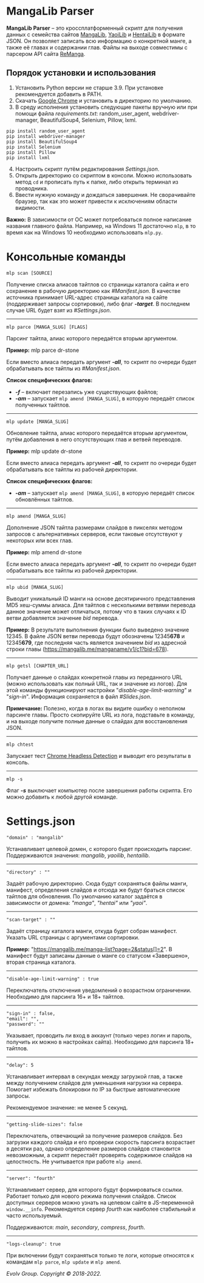 # MangaLib Parser
**MangaLib Parser** – это кроссплатформенный скрипт для получения данных с семейства сайтов [MangaLib](https://mangalib.me/), [YaoiLib](https://yaoilib.me/) и [HentaiLib](https://hentailib.me/) в формате JSON. Он позволяет записать всю информацию о конкретной манге, а также её главах и содержании глав. Файлы на выходе совместимы с парсером API сайта [ReManga](https://remanga.org/).
## Порядок установки и использования
1. Установить Python версии не старше 3.9. При установке рекомендуется добавить в PATH.
2. Скачать [Google Chrome](https://www.google.by/intl/ru/chrome/) и установить в директорию по умолчанию.
3. В среду исполнения установить следующие пакеты вручную или при помощи файла _requirements.txt_: random_user_agent, webdriver-manager, BeautifulSoup4, Selenium, Pillow, lxml.
```
pip install random_user_agent
pip install webdriver-manager
pip install BeautifulSoup4
pip install Selenium
pip install Pillow
pip install lxml
```
4. Настроить скрипт путём редактирования *Settings.json*.
5. Открыть директорию со скриптом в консоли. Можно использовать метод `cd` и прописать путь к папке, либо открыть терминал из проводника.
6. Ввести нужную команду и дождаться завершения. Не сворачивайте браузер, так как это может привести к исключениям области видимости.

**Важно:** В зависимости от ОС может потребоваться полное написание названия главного файла. Например, на Windows 11 достаточно `mlp`, в то время как на Windows 10 необходимо использовать `mlp.py`.
# Консольные команды
```
mlp scan [SOURCE]
```
Получение списка алиасов тайтлов со страницы каталога сайта и его сохранение в рабочую директорию как _#Manifest.json_. В качестве источника принимает URL-адрес страницы каталога на сайте (поддерживает запросы сортировки), либо флаг _**-target**_. В последнем случае URL будет взят из _#Settings.json_.
____
```
mlp parce [MANGA_SLUG] [FLAGS]
```
Парсинг тайтла, алиас которого передаётся вторым аргументом.

**Пример:** mlp parce dr-stone

Если вместо алиаса передать аргумент _**-all**_, то скрипт по очереди будет обрабатывать все тайтлы из *#Manifest.json*. 

**Список специфических флагов:**
* _**-f**_ – включает перезапись уже существующих файлов;
* _**-am**_ – запускает `mlp amend [MANGA_SLUG]`, в которую передаёт список полученных тайтлов.
____
```
mlp update [MANGA_SLUG]
```
Обновление тайтла, алиас которого передаётся вторым аргументом, путём добавления в него отсутствующих глав и ветвей переводов.

**Пример:** mlp update dr-stone

Если вместо алиаса передать аргумент _**-all**_, то скрипт по очереди будет обрабатывать все тайтлы из рабочей директории.

**Список специфических флагов:**
* _**-am**_ – запускает `mlp amend [MANGA_SLUG]`, в которую передаёт список обновлённых тайтлов.
____
```
mlp amend [MANGA_SLUG]
```
Дополнение JSON тайтла размерами слайдов в пикселях методом запросов с альтернативных серверов, если таковые отсутствуют у некоторых или всех глав.

**Пример:** mlp amend dr-stone

Если вместо алиаса передать аргумент _**-all**_, то скрипт по очереди будет обрабатывать все тайтлы из рабочей директории.
____
```
mlp ubid [MANGA_SLUG]
```
Выводит уникальный ID манги на основе десятиричного представления MD5 хеш-суммы алиаса. Для тайтлов с несколькими ветвями перевода данное значение может отличаться, потому что в таких случаях к ID ветви добавляется значение _bid_ перевода.

**Пример:** В результате выполнения функции было выведено значение 12345. В файле JSON ветви перевода будут обозначены 12345**678** и 12345**679**, где последняя часть является значением _bid_ из адресной строки главы (https://mangalib.me/manganame/v1/c1?bid=678).
____
```
mlp getsl [CHAPTER_URL]
```
Получает данные о слайдах конкретной главы из переданного URL (можно использовать как полный URL, так и значение из логов). Для этой команды функционируют настройки "_disable-age-limit-warning_" и "_sign-in_". Информация сохраняется в файл _#Slides.json_.

**Примечание:** Полезно, когда в логах вы видите ошибку о неполном парсинге главы. Просто скопируйте URL из лога, подставьте в команду, и на выходе получите полные данные о слайдах для восстановления JSON.
____
```
mlp chtest
```
Запускает тест [Chrome Headless Detection](https://intoli.com/blog/not-possible-to-block-chrome-headless/chrome-headless-test.html) и выводит его результаты в консоль.
____
```
mlp -s
```
Флаг _**-s**_ выключает компьютер после завершения работы скрипта. Его можно добавить к любой другой команде.

# Settings.json
```
"domain" : "mangalib"
```
Устанавливает целевой домен, с которого будет происходить парсинг. Поддерживаются значения: _mangalib_, _yaoilib_, _hentailib_.
____
```
"directory" : ""
```
Задаёт рабочую директорию. Сюда будут сохраняться файлы манги, манифест, определения слайдов и отсюда же будут браться список тайтлов для обновления. По умолчанию каталог задаётся в зависимости от домена: _"manga"_, _"hentai"_ или _"yaoi"_.
____
```
"scan-target" : ""
```
Задаёт страницу каталога манги, откуда будет собран манифест. Указать URL страницы с аргументами сортировки. 

**Пример:** "https://mangalib.me/manga-list?page=2&status[]=2". В манифест будут записаны данные о манге со статусом «Завершено», вторая страница каталога.
____
```
"disable-age-limit-warning" : true
```
Переключатель отключения уведомлений о возрастном ограничении. Необходимо для парсинга 16+ и 18+ тайтлов.
____
```
"sign-in" : false,
"email": "",
"password": ""
```
Указывает, проводить ли вход в аккаунт (только через логин и пароль, получить их можно в настройках сайта). Необходимо для парсинга 18+ тайтлов.
____
```
"delay": 5
```
Устанавливает интервал в секундах между загрузкой глав, а также между получением слайдов для уменьшения нагрузки на сервера. Помогает избежать блокировки по IP за быстрые автоматические запросы. 

Рекомендуемое значение: не менее 5 секунд.
____
```
"getting-slide-sizes": false
```
Переключатель, отвечающий за получение размеров слайдов. Без загрузки каждого слайда и его проверки скорость парсинга возрастает в десятки раз, однако определение размеров слайдов становится невозможным, а скрипт перестаёт проверять содержимое слайдов на целостность. Не учитывается при работе `mlp amend`.
____
```
"server": "fourth"
```
Устанавливает сервер, для которого будут формироваться ссылки. Работает только для нового режима получения слайдов. Список доступных серверов можно узнать на целевом сайте в JS-переменной `window.__info`. Рекомендуется сервер _fourth_ как наиболее стабильный и часто используемый.

Поддерживаются: _main_, _secondary_, _compress_, _fourth_.
____
```
"logs-cleanup": true
```
При включении будут сохраняться только те логи, которые относятся к командам `mlp parce`, `mlp update` и `mlp amend`.

*Evolv Group. Copyright © 2018-2022.*
